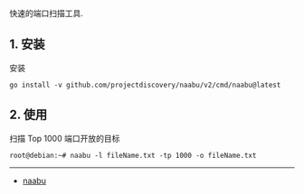 快速的端口扫描工具.

## 1. 安装

安装

```
go install -v github.com/projectdiscovery/naabu/v2/cmd/naabu@latest
```

## 2. 使用

扫描 Top 1000 端口开放的目标

```
root@debian:~# naabu -l fileName.txt -tp 1000 -o fileName.txt
```

---

- [naabu](https://www.kali.org/tools/naabu/)
